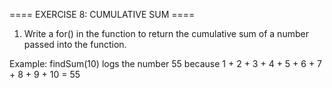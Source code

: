 ==== EXERCISE 8: CUMULATIVE SUM ====

1. Write a for() in the function to return the cumulative sum of a number passed into the function.

Example: findSum(10) logs the number 55 because 1 + 2 + 3 + 4 + 5 + 6 + 7 + 8 + 9 + 10 = 55
